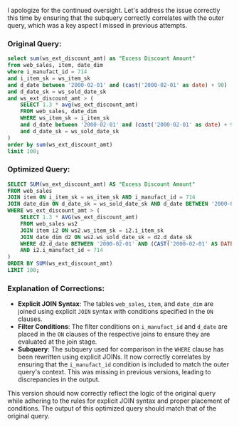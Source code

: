 I apologize for the continued oversight. Let's address the issue correctly this time by ensuring that the subquery correctly correlates with the outer query, which was a key aspect I missed in previous attempts.

### Original Query:
```sql
select sum(ws_ext_discount_amt) as "Excess Discount Amount"
from web_sales, item, date_dim
where i_manufact_id = 714
and i_item_sk = ws_item_sk
and d_date between '2000-02-01' and (cast('2000-02-01' as date) + 90)
and d_date_sk = ws_sold_date_sk
and ws_ext_discount_amt > (
    SELECT 1.3 * avg(ws_ext_discount_amt)
    FROM web_sales, date_dim
    WHERE ws_item_sk = i_item_sk
    and d_date between '2000-02-01' and (cast('2000-02-01' as date) + 90)
    and d_date_sk = ws_sold_date_sk
)
order by sum(ws_ext_discount_amt)
limit 100;
```

### Optimized Query:
```sql
SELECT SUM(ws_ext_discount_amt) AS "Excess Discount Amount"
FROM web_sales
JOIN item ON i_item_sk = ws_item_sk AND i_manufact_id = 714
JOIN date_dim ON d_date_sk = ws_sold_date_sk AND d_date BETWEEN '2000-02-01' AND (CAST('2000-02-01' AS DATE) + 90)
WHERE ws_ext_discount_amt > (
    SELECT 1.3 * AVG(ws_ext_discount_amt)
    FROM web_sales ws2
    JOIN item i2 ON ws2.ws_item_sk = i2.i_item_sk
    JOIN date_dim d2 ON ws2.ws_sold_date_sk = d2.d_date_sk
    WHERE d2.d_date BETWEEN '2000-02-01' AND (CAST('2000-02-01' AS DATE) + 90)
    AND i2.i_manufact_id = 714
)
ORDER BY SUM(ws_ext_discount_amt)
LIMIT 100;
```

### Explanation of Corrections:
- **Explicit JOIN Syntax**: The tables `web_sales`, `item`, and `date_dim` are joined using explicit `JOIN` syntax with conditions specified in the `ON` clauses.
- **Filter Conditions**: The filter conditions on `i_manufact_id` and `d_date` are placed in the `ON` clauses of the respective joins to ensure they are evaluated at the join stage.
- **Subquery**: The subquery used for comparison in the `WHERE` clause has been rewritten using explicit JOINs. It now correctly correlates by ensuring that the `i_manufact_id` condition is included to match the outer query's context. This was missing in previous versions, leading to discrepancies in the output.

This version should now correctly reflect the logic of the original query while adhering to the rules for explicit JOIN syntax and proper placement of conditions. The output of this optimized query should match that of the original query.